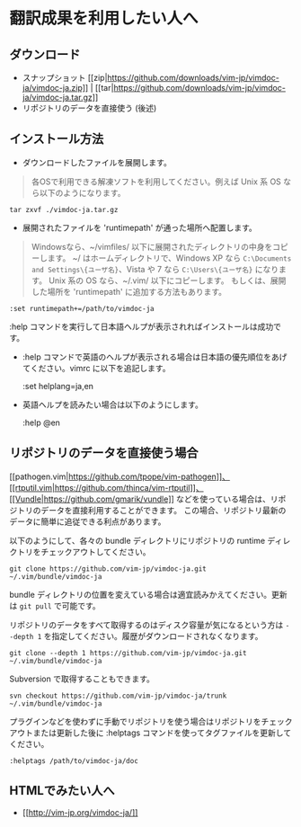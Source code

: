 翻訳成果を利用したい人へ
========================

ダウンロード
------------

  * スナップショット [[zip|https://github.com/downloads/vim-jp/vimdoc-ja/vimdoc-ja.zip]] | [[tar|https://github.com/downloads/vim-jp/vimdoc-ja/vimdoc-ja.tar.gz]]
  * リポジトリのデータを直接使う (後述)

インストール方法
----------------

- ダウンロードしたファイルを展開します。

> 各OSで利用できる解凍ソフトを利用してください。例えば Unix 系 OS なら以下のようになります。

    tar zxvf ./vimdoc-ja.tar.gz

- 展開されたファイルを 'runtimepath' が通った場所へ配置します。

> Windowsなら、~/vimfiles/ 以下に展開されたディレクトリの中身をコピーします。
> ~/ はホームディレクトリで、Windows XP なら `C:\Documents and Settings\{ユーザ名}`、Vista や 7 なら `C:\Users\{ユーザ名}` になります。
>Unix 系の OS なら、~/.vim/ 以下にコピーします。
>もしくは、展開した場所を 'runtimepath' に追加する方法もあります。

    :set runtimepath+=/path/to/vimdoc-ja

:help コマンドを実行して日本語ヘルプが表示されればインストールは成功です。

- :help コマンドで英語のヘルプが表示される場合は日本語の優先順位をあげてください。vimrc に以下を追記します。

    :set helplang=ja,en

- 英語ヘルプを読みたい場合は以下のようにします。

    :help @en


リポジトリのデータを直接使う場合
--------------------------------

[[pathogen.vim|https://github.com/tpope/vim-pathogen]]、[[rtputil.vim|https://github.com/thinca/vim-rtputil]]、[[Vundle|https://github.com/gmarik/vundle]] などを使っている場合は、リポジトリのデータを直接利用することができます。
この場合、リポジトリ最新のデータに簡単に追従できる利点があります。

以下のようにして、各々の bundle ディレクトリにリポジトリの runtime ディレクトリをチェックアウトしてください。

    git clone https://github.com/vim-jp/vimdoc-ja.git ~/.vim/bundle/vimdoc-ja

bundle ディレクトリの位置を変えている場合は適宜読みかえてください。更新は `git pull` で可能です。

リポジトリのデータをすべて取得するのはディスク容量が気になるという方は `--depth 1` を指定してください。履歴がダウンロードされなくなります。

    git clone --depth 1 https://github.com/vim-jp/vimdoc-ja.git ~/.vim/bundle/vimdoc-ja

Subversion で取得することもできます。

    svn checkout https://github.com/vim-jp/vimdoc-ja/trunk ~/.vim/bundle/vimdoc-ja

プラグインなどを使わずに手動でリポジトリを使う場合はリポジトリをチェックアウトまたは更新した後に :helptags コマンドを使ってタグファイルを更新してください。

    :helptags /path/to/vimdoc-ja/doc


HTMLでみたい人へ
----------------

  * [[http://vim-jp.org/vimdoc-ja/]]
